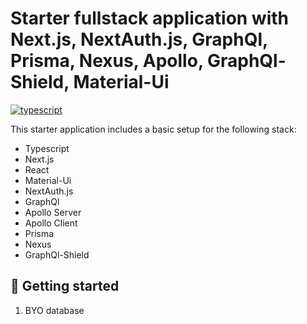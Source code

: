 # Starter fullstack application with Next.js, NextAuth.js, GraphQl, Prisma, Nexus, Apollo, GraphQl-Shield, Material-Ui

[![typescript](https://img.shields.io/badge/typescript-3178c6.svg?style=flat-square)](https://github.com/microsoft/TypeScript)

This starter application includes a basic setup for the following stack:

- Typescript
- Next.js
- React
- Material-Ui
- NextAuth.js
- GraphQl
- Apollo Server
- Apollo Client
- Prisma
- Nexus
- GraphQl-Shield

## 🚀 Getting started

1. BYO database
